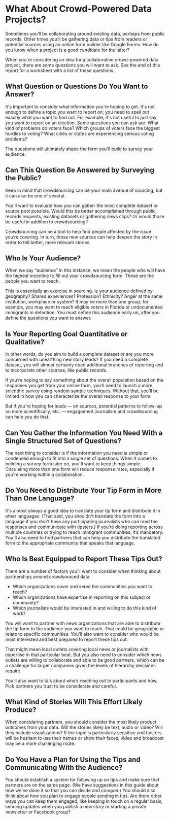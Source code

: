 # What About Crowd-Powered Data Projects?

Sometimes you’ll be collaborating around existing data, perhaps from public records. Other times you’ll be gathering data or tips from readers or potential sources using an online form builder like Google Forms. How do you know when a project is a good candidate for the latter?

When you're considering an idea for a collaborative crowd-powered data project, there are some questions you will want to ask. See the end of this report for a worksheet with a list of these questions.

## What Question or Questions Do You Want to Answer?

It's important to consider what information you're hoping to get. It's not enough to define a topic you want to report on; you need to spell out exactly what you want to find out. For example, it's not useful to just say you want to report on an election. Some questions you can ask are: What kind of problems do voters face? Which groups of voters face the biggest hurdles to voting? What cities or states are experiencing serious voting problems?

The questions will ultimately shape the form you'll build to survey your audience.

## Can This Question Be Answered by Surveying the Public?

Keep in mind that crowdsourcing can be your main avenue of sourcing, but it can also be one of several.

You'll want to evaluate how you can gather the most complete dataset or source pool possible. Would this be better accomplished through public records requests, existing datasets or gathering news clips? Or would those be useful in addition to crowdsourcing?

Crowdsourcing can be a tool to help find people affected by the issue you’re covering. In turn, those new sources can help deepen the story in order to tell better, more relevant stories.

## Who Is Your Audience?

When we say “audience” in this instance, we mean the people who will have the highest incentive to fill out your crowdsourcing form. Those are the people you want to reach.

This is essentially an exercise in sourcing. Is your audience defined by geography? Shared experiences? Profession? Ethnicity? Anger at the same institution, workplace or system? It may be more than one group; for example, you may want to reach eligible voters in Florida or undocumented immigrants in detention. You must define this audience early on, after you define the questions you want to answer.

## Is Your Reporting Goal Quantitative or Qualitative?

In other words, do you aim to build a complete dataset or are you more concerned with unearthing new story leads? If you need a complete dataset, you will almost certainly need additional branches of reporting and to incorporate other sources, like public records.

If you’re hoping to say something about the overall population based on the responses you get from your online form, you’ll need to launch a more scientific survey using random sample techniques. Without that, you’ll be limited in how you can characterize the overall response to your form.

But if you're hoping for leads — on sources, potential patterns to follow-up on more scientifically, etc. — engagement journalism and crowdsourcing can help you do that.

## Can You Gather the Information You Need With a Single Structured Set of Questions?

The next thing to consider is if the information you need is simple or condensed enough to fit into a single set of questions. When it comes to building a survey form later on, you'll want to keep things simple. Circulating more than one form will reduce response rates, especially if you're working within a collaboration.

## Do You Need to Distribute Your Tip Form in More Than One Language?

It's almost always a good idea to translate your tip form and distribute it in other languages. \(That said, you shouldn't translate the form into a language if you don't have any participating journalists who can read the responses and communicate with tipsters.\) If you’re doing reporting across multiple countries or trying to reach immigrant communities, it’s mandatory. You'll also need to find partners that can help you distribute the translated form to the appropriate community that speaks that language.

## Who Is Best Equipped to Report These Tips Out?

There are a number of factors you'll want to consider when thinking about partnerships around crowdsourced data:

* Which organizations cover and serve the communities you want to reach?  
* Which organizations have expertise in reporting on this subject or community?  
* Which journalists would be interested in and willing to do this kind of work? 

You will want to partner with news organizations that are able to distribute the tip form to the audience you want to reach. That could be geographic or relate to specific communities. You'll also want to consider who would be most interested and best prepared to report these tips out.

That might mean local outlets covering local news or journalists with expertise in that particular beat. But you also need to consider which news outlets are willing to collaborate and able to be good partners, which can be a challenge for larger companies given the levels of hierarchy decisions require.

You’ll also want to talk about who’s reaching out to participants and how. Pick partners you trust to be considerate and careful.

## What Kind of Stories Will This Effort Likely Produce?

When considering partners, you should consider the most likely product outcomes from your data. Will the stories likely be text, audio or video? Will they include visualizations? If the topic is particularly sensitive and tipsters will be hesitant to use their names or show their faces, video and broadcast may be a more challenging route.

## Do You Have a Plan for Using the Tips and Communicating With the Audience?

You should establish a system for following up on tips and make sure that partners are on the same page. \(We have suggestions in this guide about how we've done it so that you can divide and conquer.\) You should also think about how you plan to engage people sending in tips. Are there other ways you can keep them engaged, like keeping in touch on a regular basis, sending updates when you publish a new story or starting a private newsletter or Facebook group?

